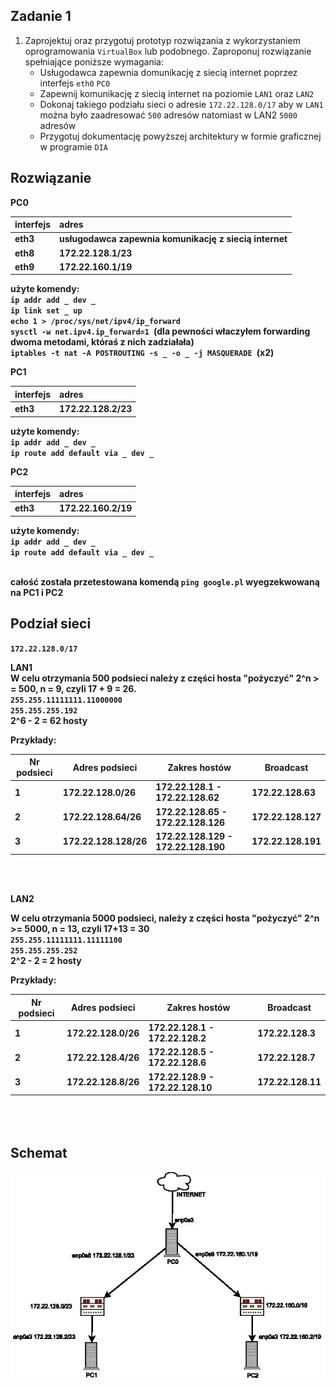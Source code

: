 Zadanie 1
---------

1. Zaprojektuj oraz przygotuj prototyp rozwiązania z wykorzystaniem oprogramowania ``VirtualBox`` lub podobnego. 
Zaproponuj rozwiązanie spełniające poniższe wymagania:
   * Usługodawca zapewnia domunikację z siecią internet poprzez interfejs ``eth0`` ``PC0``
   * Zapewnij komunikację z siecią internet na poziomie ``LAN1`` oraz ``LAN2``
   * Dokonaj takiego podziału sieci o adresie ``172.22.128.0/17`` aby w ``LAN1`` można było zaadresować ``500`` adresów natomiast w LAN2 ``5000`` adresów    
   * Przygotuj dokumentację powyższej architektury w formie graficznej w programie ``DIA``
 
Rozwiązanie
-----------

<b>PC0<b></br>  

|  interfejs   | adres  |
|:-------------| :------| 
| eth3 | usługodawca zapewnia komunikację z siecią internet  |
| eth8 | 172.22.128.1/23  |
| eth9 | 172.22.160.1/19  |

użyte komendy: </br>
``ip addr add _ dev _ ``</br>
``ip link set _ up`` </br>
``echo 1 > /proc/sys/net/ipv4/ip_forward ``</br>
``sysctl -w net.ipv4.ip_forward=1 ``(dla pewności właczyłem forwarding dwoma metodami, któraś z nich zadziałała) </br>
``iptables -t nat -A POSTROUTING -s _ -o _ -j MASQUERADE ``(x2) 

<b>PC1</b></br>  

|  interfejs   | adres  |
|:-------------| :------| 
|eth3|172.22.128.2/23|

użyte komendy: </br>
``ip addr add _ dev _ ``</br>
``ip route add default via _ dev _``

<b>PC2</b></br>

|  interfejs   | adres  |
|:-------------| :------| 
| eth3 | 172.22.160.2/19 |

użyte komendy: </br>
``ip addr add _ dev _ ``</br>
``ip route add default via _ dev _ ``</br> </br>

całość została przetestowana komendą ``ping google.pl`` wyegzekwowaną na PC1 i PC2

Podział sieci
-----
``172.22.128.0/17``

<b>LAN1</b></br>
W celu otrzymania 500 podsieci należy z części hosta "pożyczyć" 2^n > = 500, n = 9, czyli 17 + 9 = 26. </br>
``255.255.11111111.11000000 `` </br>
``255.255.255.192`` </br>
2^6 - 2 = 62 hosty </br>

<b>Przykłady:</b> </br>

|Nr podsieci    |     Adres podsieci    |          Zakres hostów                     |           Broadcast         |
|---------------|-----------------------|--------------------------------------------|-----------------------------|
|     1         |   172.22.128.0/26     |   172.22.128.1 - 172.22.128.62             |          172.22.128.63      | 
|     2         |   172.22.128.64/26    |   172.22.128.65 - 172.22.128.126           |          172.22.128.127     |
|     3         |   172.22.128.128/26   |   172.22.128.129 - 172.22.128.190          |          172.22.128.191     |

</br></br>

<b>LAN2</b> </br>

W celu otrzymania 5000 podsieci, należy z części hosta "pożyczyć" 2^n >= 5000, n = 13, czyli 17+13 = 30 </br>
``255.255.11111111.11111100`` </br>
``255.255.255.252`` </br>
2^2 - 2 = 2 hosty </br>

<b>Przykłady:</b> </br>

|Nr podsieci    |     Adres podsieci    |          Zakres hostów                     |           Broadcast         |
|---------------|-----------------------|--------------------------------------------|-----------------------------|
|     1         |   172.22.128.0/26     |   172.22.128.1 - 172.22.128.2              |          172.22.128.3       | 
|     2         |   172.22.128.4/26     |   172.22.128.5 - 172.22.128.6              |          172.22.128.7       |
|     3         |   172.22.128.8/26     |   172.22.128.9 - 172.22.128.10             |          172.22.128.11      |

</br></br>
Schemat
------------
![diagram](rozwiazanie.jpg)
